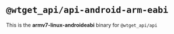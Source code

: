# `@wtget_api/api-android-arm-eabi`

This is the **armv7-linux-androideabi** binary for `@wtget_api/api`
